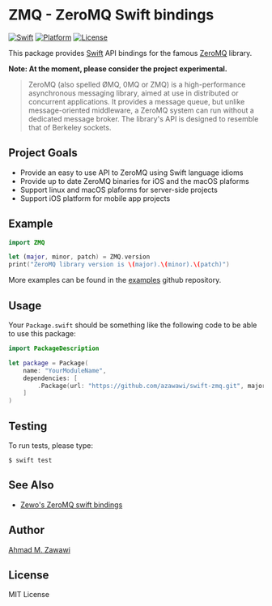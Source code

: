 # ZMQ - ZeroMQ Swift bindings

[![Swift][swift-badge]][swift-url]
[![Platform][platform-badge]][platform-url]
[![License][mit-badge]][mit-url]

This package provides [Swift](http://swift.org) API bindings for the famous
[ZeroMQ](http://zeromq.org) library.

**Note: At the moment, please consider the project experimental.**

> ZeroMQ (also spelled ØMQ, 0MQ or ZMQ) is a high-performance asynchronous
> messaging library, aimed at use in distributed or concurrent applications. It
> provides a message queue, but unlike message-oriented middleware, a ZeroMQ
> system can run without a dedicated message broker. The library's API is
> designed to resemble that of Berkeley sockets.

## Project Goals

- Provide an easy to use API to ZeroMQ using Swift language idioms
- Provide up to date ZeroMQ binaries for iOS and the macOS plaforms
- Support linux and macOS plaforms for server-side projects
- Support iOS platform for mobile app projects

## Example

```swift
import ZMQ

let (major, minor, patch) = ZMQ.version
print("ZeroMQ library version is \(major).\(minor).\(patch)")
```

More examples can be found in the
[examples](https://github.com/azawawi/swift-zmq-examples) github repository.

## Usage

Your `Package.swift` should be something like the following code to be able to
use this package:

```swift
import PackageDescription

let package = Package(
    name: "YourModuleName",
    dependencies: [
        .Package(url: "https://github.com/azawawi/swift-zmq.git", majorVersion: 0, minor: 1),
    ]
)
```

## Testing

To run tests, please type:
```
$ swift test
```

## See Also

- [Zewo's ZeroMQ swift bindings](https://github.com/ZewoGraveyard/ZeroMQ)

## Author

[Ahmad M. Zawawi](https://github.com/azawawi)

## License

MIT License

[swift-badge]: https://img.shields.io/badge/Swift-3.0-orange.svg?style=flat
[swift-url]: https://swift.org
[platform-badge]: https://img.shields.io/badge/Platforms-OS%20X%20--%20Linux-lightgray.svg?style=flat
[platform-url]: https://swift.org
[mit-badge]: https://img.shields.io/badge/License-MIT-blue.svg?style=flat
[mit-url]: https://tldrlegal.com/license/mit-license
